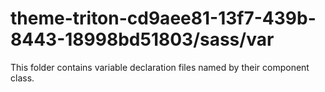 # theme-triton-cd9aee81-13f7-439b-8443-18998bd51803/sass/var

This folder contains variable declaration files named by their component class.

